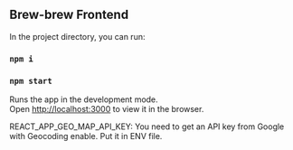 ## Brew-brew Frontend

In the project directory, you can run:

### `npm i`
### `npm start`

Runs the app in the development mode.<br>
Open [http://localhost:3000](http://localhost:3000) to view it in the browser.

REACT_APP_GEO_MAP_API_KEY: You need to get an API key from Google with Geocoding enable.
Put it in ENV file.
